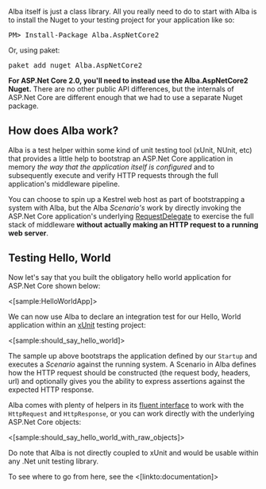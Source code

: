 <!--Title:Getting Started-->
<!--Url:getting_started-->

Alba itself is just a class library. All you really need to do to start with Alba is to install the Nuget to your testing
project for your application like so:

<pre>
PM> Install-Package Alba.AspNetCore2
</pre>

Or, using paket:

<pre>
paket add nuget Alba.AspNetCore2
</pre>

**For ASP.Net Core 2.0, you'll need to instead use the Alba.AspNetCore2 Nuget.** There are no other public API differences, but the internals of ASP.Net Core are
different enough that we had to use a separate Nuget package.

## How does Alba work?

Alba is a test helper within some kind of unit testing tool (xUnit, NUnit, etc) that provides a little help to
bootstrap an ASP.Net Core application in memory *the way that the application itself is configured* and to subsequently
execute and verify HTTP requests through the full application's middleware pipeline.

You can choose to spin up a Kestrel web host as part of bootstrapping a system with Alba, but the Alba *Scenario's* work
by directly invoking the ASP.Net Core application's underlying [RequestDelegate](https://docs.microsoft.com/en-us/aspnet/core/fundamentals/middleware) to exercise the full stack of middleware **without actually
making an HTTP request to a running web server**.


## Testing Hello, World

Now let's say that you built the obligatory hello world application for ASP.Net Core shown below:

<[sample:HelloWorldApp]>

We can now use Alba to declare an integration test for our Hello, World application within an [xUnit](http://xunit.github.io/)
testing project:

<[sample:should_say_hello_world]>

The sample up above bootstraps the application defined by our `Startup` and executes a *Scenario* against the running system.
A Scenario in Alba defines how the HTTP request should be constructed (the request body, headers, url) and optionally gives you
the ability to express assertions against the expected HTTP response.

Alba comes with plenty of helpers in its [fluent interface](https://www.martinfowler.com/bliki/FluentInterface.html) to work with the `HttpRequest` and `HttpResponse`, or you can work directly with the underlying ASP.Net Core objects:

<[sample:should_say_hello_world_with_raw_objects]>

Do note that Alba is not directly coupled to xUnit and would be usable within any .Net unit testing library.



To see where to go from here, see the <[linkto:documentation]>